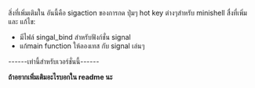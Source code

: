 สิ่งที่เพิ่มเติมใน อันนี้คือ sigaction ของการกด ปุ่มๆ hot key ต่างๆสำหรับ minishell
สื่งที่เพิ่ม และ แก้ไข:
- มีไฟล์ singal_bind สำหรับฟังก์ชั่น signal
- แก้main function ให้ลองเทส กับ signal เล่นๆ

------เท่านี้สำหรับเวอร์ชั่นนี้------


**ถ้าอยากเพิ่มเติมอะไรบอกใน readme นะ**
